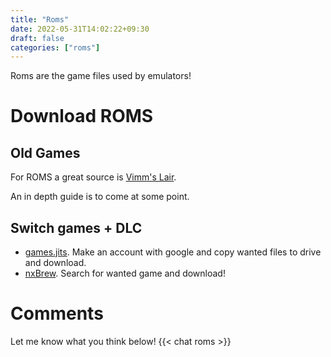 ```yaml
---
title: "Roms"
date: 2022-05-31T14:02:22+09:30
draft: false
categories: ["roms"]
---
```


Roms are the game files used by emulators! 

# Download ROMS

## Old Games
For ROMS a great source is [Vimm's Lair](https://vimm.net/?p=vault).

An in depth guide is to come at some point.

## Switch games + DLC
- [games.jits](http://games.jits.cc/). Make an account with google and copy wanted files to drive and download.
- [nxBrew](https://nxbrew.com/). Search for wanted game and download!

# Comments
Let me know what you think below!
{{< chat roms >}}